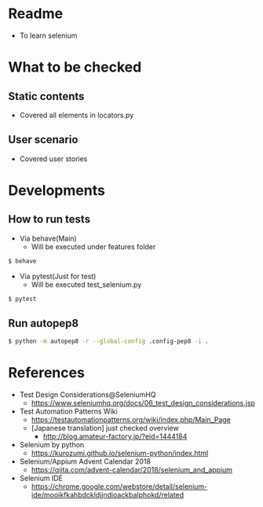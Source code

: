 # Readme
* To learn selenium

# What to be checked
## Static contents
* Covered all elements in locators.py

## User scenario
* Covered user stories

# Developments
## How to run tests
* Via behave(Main)
   * Will be executed under features folder

```bash
$ behave
```

* Via pytest(Just for test)
   * Will be executed test_selenium.py

```bash
$ pytest
```

## Run autopep8

```bash
$ python -m autopep8 -r --global-config .config-pep8 -i .
```

# References
* Test Design Considerations@SeleniumHQ
   * https://www.seleniumhq.org/docs/06_test_design_considerations.jsp 
* Test Automation Patterns Wiki
   * https://testautomationpatterns.org/wiki/index.php/Main_Page
   * [Japanese translation] just checked overview
      * http://blog.amateur-factory.jp/?eid=1444184
* Selenium by python
   * https://kurozumi.github.io/selenium-python/index.html
* Selenium/Appium Advent Calendar 2018
   * https://qiita.com/advent-calendar/2018/selenium_and_appium
* Selenium IDE
   * https://chrome.google.com/webstore/detail/selenium-ide/mooikfkahbdckldjjndioackbalphokd/related
 